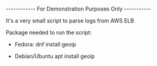 ------------ For Demonstration Purposes Only -----------

It's a very small script to parse logs from AWS ELB 

Package needed to run the script:

- Fedora:
dnf install geoip

- Debian/Ubuntu
apt install geoip

